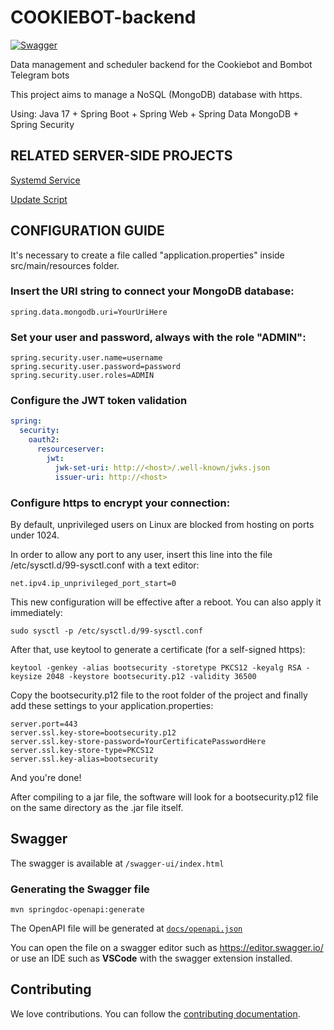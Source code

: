 # COOKIEBOT-backend

[![Swagger](https://img.shields.io/badge/-Swagger-%23Clojure?style=for-the-badge&logo=swagger&logoColor=white)](https://redocly.github.io/redoc/?url=https://raw.githubusercontent.com/MekhyW/COOKIEBOT-backend/refs/heads/main/docs/openapi.json)

Data management and scheduler backend for the Cookiebot and Bombot Telegram bots

This project aims to manage a NoSQL (MongoDB) database with https.

Using: Java 17 + Spring Boot + Spring Web + Spring Data MongoDB + Spring Security

## RELATED SERVER-SIDE PROJECTS

[Systemd Service](https://gitlab.com/myghiproj/ahss/-/blob/main/SystemdServices/javaserver%40.service)

[Update Script](https://gitlab.com/myghiproj/ahss/-/blob/main/BashScripts/cookiebot-update.sh)

## CONFIGURATION GUIDE

It's necessary to create a file called "application.properties" inside src/main/resources folder.

### Insert the URI string to connect your MongoDB database:

	spring.data.mongodb.uri=YourUriHere

### Set your user and password, always with the role "ADMIN":

	spring.security.user.name=username
	spring.security.user.password=password
	spring.security.user.roles=ADMIN

### Configure the JWT token validation

```yaml
spring:
  security:
    oauth2:
      resourceserver:
        jwt:
          jwk-set-uri: http://<host>/.well-known/jwks.json
          issuer-uri: http://<host>
```

### Configure https to encrypt your connection:

By default, unprivileged users on Linux are blocked from hosting on ports under 1024.

In order to allow any port to any user, insert this line into the file /etc/sysctl.d/99-sysctl.conf with a text editor:

	net.ipv4.ip_unprivileged_port_start=0

This new configuration will be effective after a reboot. You can also apply it immediately:
	
	sudo sysctl -p /etc/sysctl.d/99-sysctl.conf

After that, use keytool to generate a certificate (for a self-signed https):

	keytool -genkey -alias bootsecurity -storetype PKCS12 -keyalg RSA -keysize 2048 -keystore bootsecurity.p12 -validity 36500
	
Copy the bootsecurity.p12 file to the root folder of the project and finally add these settings to your application.properties:

	server.port=443
	server.ssl.key-store=bootsecurity.p12
	server.ssl.key-store-password=YourCertificatePasswordHere
	server.ssl.key-store-type=PKCS12
	server.ssl.key-alias=bootsecurity

And you're done!

After compiling to a jar file, the software will look for a bootsecurity.p12 file on the same directory as the .jar file itself.


## Swagger

The swagger is available at `/swagger-ui/index.html`

### Generating the Swagger file

```shell
mvn springdoc-openapi:generate
```

The OpenAPI file will be generated at [`docs/openapi.json`](./docs/openapi.json)

You can open the file on a swagger editor such as https://editor.swagger.io/ or use an IDE such as **VSCode** with the swagger extension installed.

## Contributing

We love contributions. You can follow the [contributing documentation](./contributing.md).

